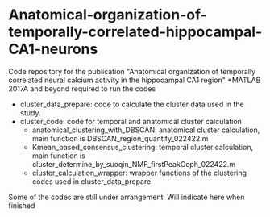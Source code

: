 # Anatomical-organization-of-temporally-correlated-hippocampal-CA1-neurons
Code repository for the publication "Anatomical organization of temporally correlated neural calcium activity in the hippocampal CA1 region"
*MATLAB 2017A and beyond required to run the codes
- cluster_data_prepare: code to calculate the cluster data used in the study. 
- cluster_code: code for temporal and anatomical cluster calculation
  - anatomical_clustering_with_DBSCAN: anatomical cluster calculation, main function is DBSCAN_region_quantify_022422.m
  - Kmean_based_consensus_clustering: temporal cluster calculation, main function is cluster_determine_by_suoqin_NMF_firstPeakCoph_022422.m
  - cluster_calculation_wrapper: wrapper functions of the clustering codes used in cluster_data_prepare


Some of the codes are still under arrangement. Will indicate here when finished
